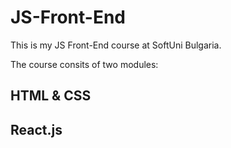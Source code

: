 # JS-Front-End

This is my JS Front-End course at SoftUni Bulgaria.

The course consits of two modules: 
## HTML & CSS 
## React.js
